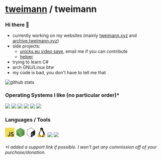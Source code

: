 # [tweimann](https://github.com/tweimann) / tweimann
### Hi there 👋

- currently working on my websites (mainly [tweimann.xyz](https://tweimann.xyz) and [archive.tweimann.xyz](https://archive.tweimann.xyz))
- side projects: 
  - [unicks.eu video save](https://gist.github.com/69a7fd2f6446cf138883c342c0a894b1), email me if you can contribute
  - [helper](https://github.com/tweimann/helper)
- trying to learn C#
- arch GNU/Linux btw
- my code is bad, you don't have to tell me that

![github stats](https://github-profile-summary-cards.vercel.app/api/cards/profile-details?username=tweimann&theme=github_dark)

### Operating Systems I like (no particular order)\*
[<code><img height="30" src="https://upload.wikimedia.org/wikipedia/commons/a/a5/Archlinux-icon-crystal-64.svg"></code>](https://archlinux.org/donate/)
[<code><img height="30" src="https://www.debian.org/logos/openlogo-nd.svg"></code>](https://www.debian.org/donations)
[<code><img height="30" src="https://www.proxmox.com/templates/yoo_nano2/favicon.ico"></code>](https://www.proxmox.com/en/proxmox-ve/pricing)
[<code><img height="30" src="https://static.opensuse.org/favicon.svg"></code>](https://www.opensuse.org/)
[<code><img height="30" src="https://assets.ubuntu.com/v1/49a1a858-favicon-32x32.png"></code>](https://ubuntu.com/download/desktop/thank-you)
[<code><img height="30" src="https://www.truenas.com/wp-content/uploads/2020/08/cropped-TN-favicon-250x250.png"></code>](https://www.truenas.com/truenas-scale/)

### Languages / Tools
[<code><img height="30" src="https://raw.githubusercontent.com/github/explore/80688e429a7d4ef2fca1e82350fe8e3517d3494d/topics/javascript/javascript.png"></code>](https://www.javascript.com/)
[<code><img height="30" src="https://raw.githubusercontent.com/github/explore/80688e429a7d4ef2fca1e82350fe8e3517d3494d/topics/nodejs/nodejs.png"></code>](https://nodejs.org/)
[<code><img height="30" src="https://raw.githubusercontent.com/tweimann/tweimann/main/bash.png"></code>](https://www.gnu.org/software/bash/)
[<code><img height="30" src="https://raw.githubusercontent.com/tweimann/tweimann/main/linux.png"></code>](https://www.linux.org/)
[<code><img height="30" src="https://git-scm.com/favicon.ico"></code>](https://git-scm.com/)
[<code><img height="30" src="https://code.visualstudio.com/assets/favicon.ico"></code>](https://code.visualstudio.com/)

###### *\*I added a support link if possible. I won't get any commission off of your purchase/donation.*


<!--
**tweimann/tweimann** is a ✨ _special_ ✨ repository because its `README.md` (this file) appears on your GitHub profile.

Here are some ideas to get you started:

- 🔭 I’m currently working on ...
- 🌱 I’m currently learning ...
- 👯 I’m looking to collaborate on ...
- 🤔 I’m looking for help with ...
- 💬 Ask me about ...
- 📫 How to reach me: ...
- 😄 Pronouns: ...
- ⚡ Fun fact: ...
-->
